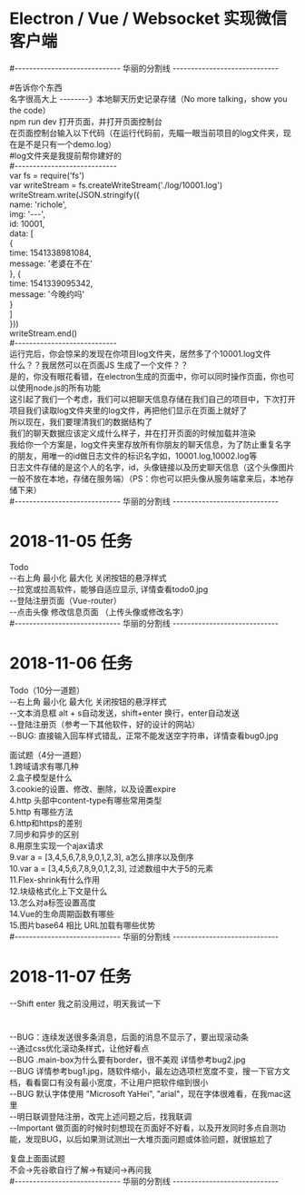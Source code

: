 # Electron / Vue / Websocket 实现微信客户端  
#----------------------------- 华丽的分割线 -----------------------------  

#告诉你个东西  
名字很高大上 --------》本地聊天历史记录存储（No more talking，show you the code）  
npm run dev 打开页面，并打开页面控制台  
在页面控制台输入以下代码（在运行代码前，先瞄一眼当前项目的log文件夹，现在是不是只有一个demo.log）  
#log文件夹是我提前帮你建好的  
#----------------------------  
var fs = require('fs')  
var writeStream = fs.createWriteStream('./log/10001.log')  
writeStream.write(JSON.stringify({  
  name: 'richole',  
  img: '---',  
  id: 10001,  
  data: [  
    {  
      time: 1541338981084,  
      message: '老婆在不在'  
    }, {  
      time: 1541339095342,  
      message: '今晚约吗'  
    }  
  ]  
}))  
writeStream.end()  
#----------------------------  
运行完后，你会惊呆的发现在你项目log文件夹，居然多了个10001.log文件  
什么？？我居然可以在页面JS 生成了一个文件？？  
是的，你没有眼花看错，在electron生成的页面中，你可以同时操作页面，你也可以使用node.js的所有功能  
这引起了我们一个考虑，我们可以把聊天信息存储在我们自己的项目中，下次打开项目我们读取log文件夹里的log文件，再把他们显示在页面上就好了  
所以现在，我们要理清我们的数据结构了  
我们的聊天数据应该定义成什么样子，并在打开页面的时候加载并渲染  
我给你一个方案是，log文件夹里存放所有你朋友的聊天信息，为了防止重复名字的朋友，用唯一的id做日志文件的标识名字如，10001.log,10002.log等  
日志文件存储的是这个人的名字，id，头像链接以及历史聊天信息（这个头像图片一般不放在本地，存储在服务端）（PS：你也可以把头像从服务端拿来后，本地存储下来）  
#----------------------------- 华丽的分割线 -----------------------------  
# 2018-11-05 任务  
Todo  
--右上角 最小化 最大化 关闭按钮的悬浮样式  
--拉宽或拉高软件，能够自适应显示, 详情查看todo0.jpg  
--登陆注册页面（Vue-router）  
--点击头像 修改信息页面 （上传头像或修改名字）  
#----------------------------- 华丽的分割线 -----------------------------  
# 2018-11-06 任务  
Todo（10分一道题）  
--右上角 最小化 最大化 关闭按钮的悬浮样式 <!--已解决-->  
--文本消息框 alt + s自动发送，shift+enter 换行，enter自动发送 <!-- 【shift+enter 换行 不会！！！】 -->  
--登陆注册页（参考一下其他软件，好的设计的网站）<!-- 页面样式写好了  功能接口未对接 -->  
--BUG: 直接输入回车样式错乱，正常不能发送空字符串，详情查看bug0.jpg <!--已解决-->  
  
面试题（4分一道题）  
1.跨域请求有哪几种  
2.盒子模型是什么  
3.cookie的设置、修改、删除，以及设置expire  
4.http 头部中content-type有哪些常用类型  
5.http 有哪些方法  
6.http和https的差别  
7.同步和异步的区别  
8.用原生实现一个ajax请求  
9.var a = [3,4,5,6,7,8,9,0,1,2,3], a怎么排序以及倒序  
10.var a = [3,4,5,6,7,8,9,0,1,2,3], 过滤数组中大于5的元素  
11.Flex-shrink有什么作用  
12.块级格式化上下文是什么  
13.怎么对a标签设置高度  
14.Vue的生命周期函数有哪些  
15.图片base64 相比 URL加载有哪些优势  
#----------------------------- 华丽的分割线 -----------------------------  
# 2018-11-07 任务  
--Shift enter 我之前没用过，明天我试一下  
#  
--BUG：连续发送很多条消息，后面的消息不显示了，要出现滚动条  
--通过css优化滚动条样式，让他好看点  
--BUG .main-box为什么要有border，很不美观 详情参考bug2.jpg  
--BUG 详情参考bug1.jpg，随软件缩小，最左边选项栏宽度不变，搜一下官方文档，看看窗口有没有最小宽度，不让用户把软件缩到很小  
--BUG 默认字体使用 "Microsoft YaHei", "arial"，现在字体很难看，在我mac这里  
--明日联调登陆注册，改完上述问题之后，找我联调  
--Important 做页面的时候时刻想现在页面好不好看，以及开发同时多点自测功能，发现BUG，以后如果测试测出一大堆页面问题或体验问题，就很尴尬了  
  
复盘上面面试题  
不会->先谷歌自行了解->有疑问->再问我  
#----------------------------- 华丽的分割线 -----------------------------  
<!--   
# 未来可接受任务  
Todo（Websocket联调）  
--两次聊天消息间隔5分钟，新消息来的时候显示当前时间，详情查看todo1.jpg  
--若聊天时间为昨天，相隔的消息显示 昨天 时:分 详情查看todo2.jpg  
--若为前天及以前的信息直接显示时间 年-月-日 时:分  
--上述时间需要自己做转换（一般后台会传时间戳给你） Date.now() 或 (new Date()).getTime() 得出的一串数字就是时间戳  
--新朋友发消息给你，需要新开个聊天窗口  
-->  
